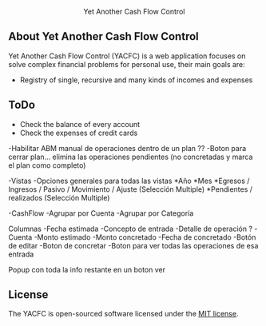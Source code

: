 <p align="center">Yet Another Cash Flow Control</p>


## About Yet Another Cash Flow Control

Yet Another Cash Flow Control (YACFC) is a web application focuses on solve complex financial problems for personal use, their main goals are:

- Registry of single, recursive and many kinds of incomes and expenses


## ToDo
- Check the balance of every account
- Check the expenses of credit cards

-Habilitar ABM manual de operaciones dentro de un plan ??
-Boton para cerrar plan... elimina las operaciones pendientes (no concretadas y marca el plan como completo)


-Vistas
-Opciones generales para todas las vistas
    *Año
    *Mes
    *Egresos / Ingresos / Pasivo / Movimiento / Ajuste (Selección Multiple)
    *Pendientes / realizados (Selección Multiple)

-CashFlow
-Agrupar por Cuenta
-Agrupar por Categoría

Columnas
-Fecha estimada
-Concepto de entrada
-Detalle de operación ?
-Cuenta
-Monto estimado
-Monto concretado
-Fecha de concretado
-Botón de editar
-Boton de concretar
-Boton para ver todas las operaciones de esa entrada

Popup con toda la info restante en un boton ver


## License

The YACFC is open-sourced software licensed under the [MIT license](http://opensource.org/licenses/MIT).
